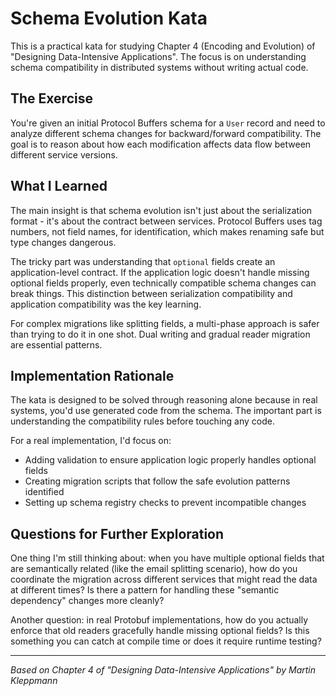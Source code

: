 # Schema Evolution Kata

This is a practical kata for studying Chapter 4 (Encoding and Evolution) of "Designing Data-Intensive Applications". The focus is on understanding schema compatibility in distributed systems without writing actual code.

## The Exercise

You're given an initial Protocol Buffers schema for a `User` record and need to analyze different schema changes for backward/forward compatibility. The goal is to reason about how each modification affects data flow between different service versions.

## What I Learned

The main insight is that schema evolution isn't just about the serialization format - it's about the contract between services. Protocol Buffers uses tag numbers, not field names, for identification, which makes renaming safe but type changes dangerous.

The tricky part was understanding that `optional` fields create an application-level contract. If the application logic doesn't handle missing optional fields properly, even technically compatible schema changes can break things. This distinction between serialization compatibility and application compatibility was the key learning.

For complex migrations like splitting fields, a multi-phase approach is safer than trying to do it in one shot. Dual writing and gradual reader migration are essential patterns.

## Implementation Rationale

The kata is designed to be solved through reasoning alone because in real systems, you'd use generated code from the schema. The important part is understanding the compatibility rules before touching any code.

For a real implementation, I'd focus on:

- Adding validation to ensure application logic properly handles optional fields
- Creating migration scripts that follow the safe evolution patterns identified
- Setting up schema registry checks to prevent incompatible changes

## Questions for Further Exploration

One thing I'm still thinking about: when you have multiple optional fields that are semantically related (like the email splitting scenario), how do you coordinate the migration across different services that might read the data at different times? Is there a pattern for handling these "semantic dependency" changes more cleanly?

Another question: in real Protobuf implementations, how do you actually enforce that old readers gracefully handle missing optional fields? Is this something you can catch at compile time or does it require runtime testing?

---

_Based on Chapter 4 of "Designing Data-Intensive Applications" by Martin Kleppmann_
